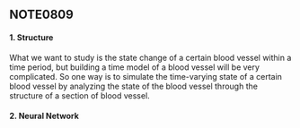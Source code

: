 ## NOTE0809



#### 1. Structure

What we want to study is the state change of a certain blood vessel within a time period, but building a time model of a blood vessel will be very complicated. So one way is to simulate the time-varying state of a certain blood vessel by analyzing the state of the blood vessel through the structure of a section of blood vessel.



#### 2. Neural Network

